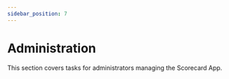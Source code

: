 ```yaml
---
sidebar_position: 7
---
```


# Administration

This section covers tasks for administrators managing the Scorecard App.
